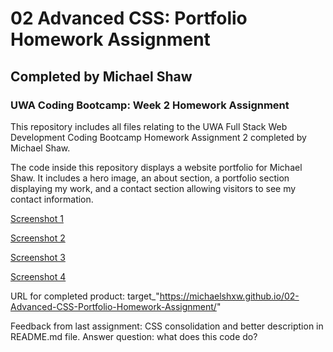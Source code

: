 # 02 Advanced CSS: Portfolio Homework Assignment
## Completed by Michael Shaw

### UWA Coding Bootcamp: Week 2 Homework Assignment

This repository includes all files relating to the UWA Full Stack Web Development Coding Bootcamp Homework Assignment 2 completed by Michael Shaw. 

The code inside this repository displays a website portfolio for Michael Shaw. It includes a hero image, an about section, a portfolio section displaying my work, and a contact section allowing visitors to see my contact information. 

[Screenshot 1](/Screenshots/screenshot-01.png)

[Screenshot 2](/Screenshots/screenshot-02.png)

[Screenshot 3](/Screenshots/screenshot-03.png)

[Screenshot 4](/Screenshots/screenshot-04.png)

URL for completed product: target_"https://michaelshxw.github.io/02-Advanced-CSS-Portfolio-Homework-Assignment/"

Feedback from last assignment: CSS consolidation and better description in README.md file. Answer question: what does this code do?

